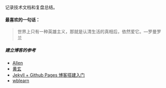 记录技术文档和复盘总结。
#### 最喜欢的一句话：
<blockquote>
<p>世界上只有一种英雄主义，那就是认清生活的真相后，依然爱它。—罗曼罗兰</p>
</blockquote>


##### 建立博客的参考

- [Allen][1]
- [黄玄][2]
- [Jekyll + Github Pages 博客搭建入门][3]
- [wblearn][4]

[1]: https://allenwhm.githb.io/
[2]: https://huangxuan.me/
[3]: https://www.jianshu.com/p/9f198d5779e6
[4]: https://wblearn.github.io/

